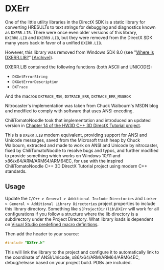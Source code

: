 # DXErr

One of the little utility libraries in the DirectX SDK is a static library for converting HRESULTs
to text strings for debugging and diagnostics known as `DXERR.LIB`. There were once even older versions of this library, `DXERR8.LIB` and `DXERR9.LIB`, but they were removed from the DirectX SDK many years back in favor of a unified `DXERR.LIB`.

However, this library was removed from Windows SDK 8.0 (see "[Where is DXERR.LIB?](http://blogs.msdn.com/b/chuckw/archive/2012/04/24/where-s-dxerr-lib.aspx)" [[Archive]](https://web.archive.org/web/20160224020327/http://blogs.msdn.com:80/b/chuckw/archive/2012/04/24/where-s-dxerr-lib.aspx)).

DXERR.LIB contained the following functions (both ASCII and UNICODE):

* `DXGetErrorString`
* `DXGetErrorDescription`
* `DXTrace`

And the macros `DXTRACE_MSG`, `DXTRACE_ERR`, `DXTRACE_ERR_MSGBOX`

Nitrocaster's implementation was taken from
Chuck Walbourn's MSDN blog and modified to comply with software that uses ANSI encoding.

ChiliTomatoNoodle took that implementation and introduced an updated version in [Chapter 14 of the HW3D C++ 3D DirectX Tutorial project](https://github.com/planetchili/hw3d/blob/T14-End/hw3d/dxerr.h).

This is a `DXERR.LIB` modern equivalent, providing support for ANSI and Unicode messages, saved from the Microsoft trash heap by Chuck Walbourn, extracted and made to work on ANSI and Unicode by nitrocaster, fixed by ChiliTomatoNoodle to resolve bugs and typos, and further modified to provide something which works on Windows 10/11 and x86/x64/ARM/ARM64/ARM64EC, for use with the inspired ChiliTomatoNoodle C++ 3D DirectX Tutorial project using modern C++ standards.

## Usage

Update the `C/C++ > General > Additional Include Directories` and `Linker > General > Additional Library Directories` project properties to include this library directory. Something like `$(ProjectDir)lib\DXErr` will work for all configurations if you follow a structure where the lib directory is a subdirectory under the Project Directory. What library loads is dependent on [Visual Studio predefined macro definitions](https://learn.microsoft.com/en-us/cpp/preprocessor/predefined-macros).

Then add the header to your source:

```C++
#include "DXErr.h"
```

This will link the library to the project and configure it to automatically link to the coordinate of ANSI/Unicode, x86/x64/ARM/ARM64/ARM64EC, debug/release based on your project build. PDBs are included.
